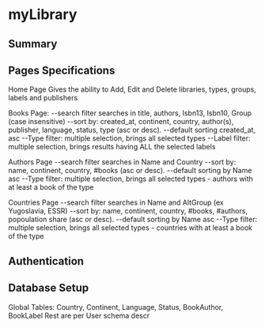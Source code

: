 # myLibrary
## Summary

## Pages Specifications
Home Page
Gives the ability to Add, Edit and Delete libraries, types, groups, labels and publishers

Books Page:
--search filter searches in title, authors, Isbn13, Isbn10, Group (case insensitive)
--sort by: created_at, continent, country, author(s), publisher, language, status, type (asc or desc). 
--default sorting created_at, asc
--Type filter: multiple selection, brings all selected types
--Label filter: multiple selection, brings results having ALL the selected labels 

Authors Page
--search filter searches in Name and Country
--sort by: name, continent, country, #books (asc or desc). 
--default sorting by Name asc
--Type filter: multiple selection, brings all selected types - authors with at least a book of the type

Countries Page
--search filter searches in Name and AltGroup (ex Yugoslavia, ESSR)
--sort by: name, continent, country, #books, #authors, popoulation share (asc or desc). 
--default sorting by Name asc
--Type filter: multiple selection, brings all selected types - countries with at least a book of the type


## Authentication


## Database Setup
Global Tables: Country, Continent, Language, Status, BookAuthor, BookLabel
Rest are per User
schema descr